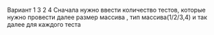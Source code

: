 Вариант 1 3 2 4
Сначала нужно ввести количество тестов, которые нужно провести
далее размер массива , тип массива(1/2/3,4)
и так далее для каждого теста
